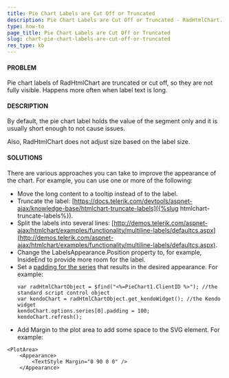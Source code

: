 ```yaml
---
title: Pie Chart Labels are Cut Off or Truncated
description: Pie Chart Labels are Cut Off or Truncated - RadHtmlChart. Check it now!
type: how-to
page_title: Pie Chart Labels are Cut Off or Truncated
slug: chart-pie-chart-labels-are-cut-off-or-truncated
res_type: kb
---
```



#### PROBLEM

Pie chart labels of RadHtmlChart are truncated or cut off, so they are not fully visible. Happens more often when label text is long.

#### DESCRIPTION

By default, the pie chart label holds the value of the segment only and it is usually short enough to not cause issues.

Also, RadHtmlChart does not adjust size based on the label size.

#### SOLUTIONS

There are various approaches you can take to improve the appearance of the chart. For example, you can use one or more of the following:

- Move the long content to a tooltip instead of to the label.
- Truncate the label: [https://docs.telerik.com/devtools/aspnet-ajax/knowledge-base/htmlchart-truncate-labels]({%slug htmlchart-truncate-labels%}).
- Split the labels into several lines: [http://demos.telerik.com/aspnet-ajax/htmlchart/examples/functionality/multiline-labels/defaultcs.aspx](http://demos.telerik.com/aspnet-ajax/htmlchart/examples/functionality/multiline-labels/defaultcs.aspx).
- Change the LabelsAppearance.Position property to, for example, InsideEnd to provide more room for the label.
- Set a [padding for the series](https://docs.telerik.com/kendo-ui/api/javascript/dataviz/ui/chart#configuration-series.padding) that results in the desired appearance. For example:  
    ````ASP.NET
    var radHtmlChartObject = $find("<%=PieChart1.ClientID %>"); //the standard script control object
    var kendoChart = radHtmlChartObject.get_kendoWidget(); //the Kendo widget
    kendoChart.options.series[0].padding = 100;
    kendoChart.refresh();
    ````
- Add Margin to the plot area to add some space to the SVG element. For example:  

```ASP.NET
<PlotArea>
    <Appearance>
        <TextStyle Margin="0 90 0 0" />
    </Appearance>
````

    







